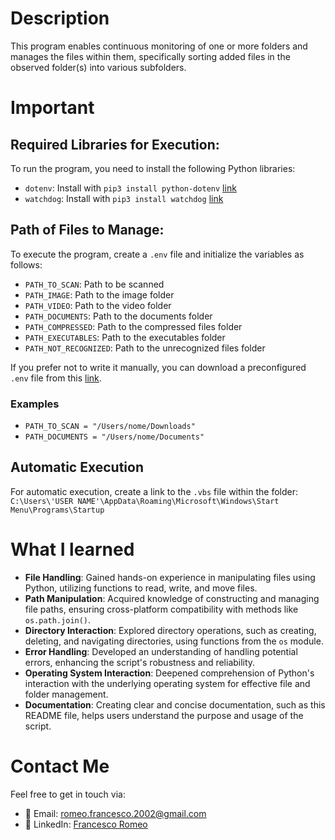 # Description

This program enables continuous monitoring of one or more folders and manages the files within them, specifically sorting added files in the observed folder(s) into various subfolders.

# Important

## Required Libraries for Execution:

To run the program, you need to install the following Python libraries:<br>

- `dotenv`: Install with `pip3 install python-dotenv` [link](https://pypi.org/project/python-dotenv/)<br>
- `watchdog`: Install with `pip3 install watchdog` [link](https://pypi.org/project/watchdog/)

## Path of Files to Manage:

To execute the program, create a `.env` file and initialize the variables as follows:<br>

- `PATH_TO_SCAN`: Path to be scanned <br>
- `PATH_IMAGE`: Path to the image folder <br>
- `PATH_VIDEO`: Path to the video folder <br>
- `PATH_DOCUMENTS`: Path to the documents folder <br>
- `PATH_COMPRESSED`: Path to the compressed files folder <br>
- `PATH_EXECUTABLES`: Path to the executables folder <br>
- `PATH_NOT_RECOGNIZED`: Path to the unrecognized files folder <br>

If you prefer not to write it manually, you can download a preconfigured `.env` file from this [link](https://github.com/FrancescoRomeo02/File-manager-automatization/blob/main/demo.env).

### Examples
- `PATH_TO_SCAN = "/Users/nome/Downloads"`
- `PATH_DOCUMENTS = "/Users/nome/Documents"`

## Automatic Execution

For automatic execution, create a link to the `.vbs` file within the folder: <br>
`C:\Users\'USER NAME'\AppData\Roaming\Microsoft\Windows\Start Menu\Programs\Startup`

# What I learned

- **File Handling**: Gained hands-on experience in manipulating files using Python, utilizing functions to read, write, and move files.
- **Path Manipulation**: Acquired knowledge of constructing and managing file paths, ensuring cross-platform compatibility with methods like `os.path.join()`.
- **Directory Interaction**: Explored directory operations, such as creating, deleting, and navigating directories, using functions from the `os` module.
- **Error Handling**: Developed an understanding of handling potential errors, enhancing the script's robustness and reliability.
- **Operating System Interaction**: Deepened comprehension of Python's interaction with the underlying operating system for effective file and folder management.
- **Documentation**: Creating clear and concise documentation, such as this README file, helps users understand the purpose and usage of the script.

# Contact Me
Feel free to get in touch via:
- 📧 Email: romeo.francesco.2002@gmail.com
- 💼 LinkedIn: [Francesco Romeo](https://www.linkedin.com/in/FrancescoRomeo02)
